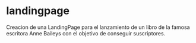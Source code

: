 # landingpage
Creacion de una LandingPage para el lanzamiento de un libro de la famosa escritora Anne Baileys con el objetivo de conseguir suscriptores.
